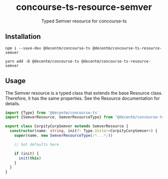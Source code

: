 <h1 align="center">
  concourse-ts-resource-semver
</h1>

<div align="center">

  Typed Semver resource for concourse-ts
</div>

## Installation

`npm i --save-dev @decentm/concourse-ts @decentm/concourse-ts-resource-semver`

`yarn add -D @decentm/concourse-ts @decentm/concourse-ts-resource-semver`

## Usage

The Semver resource is a typed class that extends the base Resource class.
Therefore, it has the same properties. See the Resource documentation for details.

```typescript
import {Type} from '@decentm/concourse-ts'
import {SemverResource, SemverResourceType} from '@decentm/concourse-ts-resource-semver'

export class CorpityCorpSemver extends SemverResource {
  constructor(name: string, init?: Type.Initer<CorpityCorpSemver>) {
    super(name, new SemverResourceType(/*...*/))

    // Set defaults here

    if (init) {
      init(this)
    }
  }
}
```
